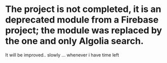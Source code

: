 # The project is not completed, it is an deprecated module from a Firebase project; the module was replaced by the one and only Algolia search.

It will be improved.. slowly ... whenever i have time left
